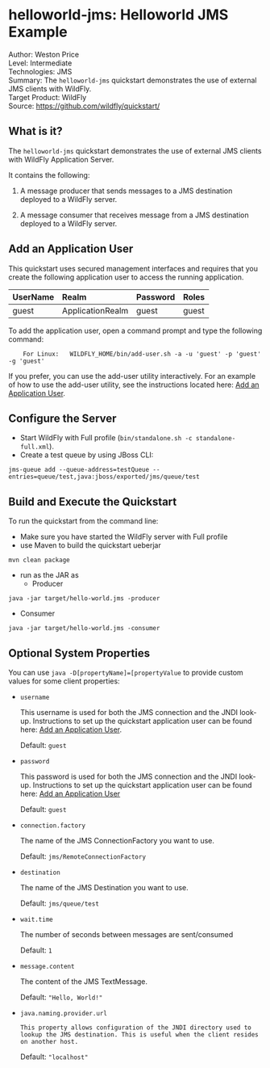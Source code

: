 # helloworld-jms: Helloworld JMS Example

Author: Weston Price  
Level: Intermediate  
Technologies: JMS  
Summary: The `helloworld-jms` quickstart demonstrates the use of external JMS clients with WildFly.  
Target Product: WildFly  
Source: <https://github.com/wildfly/quickstart/>  

## What is it?

The `helloworld-jms` quickstart demonstrates the use of external JMS clients with WildFly Application Server.

It contains the following:

1. A message producer that sends messages to a JMS destination deployed to a WildFly server.

2. A message consumer that receives message from a JMS destination deployed to a WildFly server.

## Add an Application User

This quickstart uses secured management interfaces and requires that you create the following application user to access the running application.

| **UserName** | **Realm** | **Password** | **Roles** |
|:-----------|:-----------|:-----------|:-----------|
| guest | ApplicationRealm | guest | guest |

To add the application user, open a command prompt and type the following command:

        For Linux:   WILDFLY_HOME/bin/add-user.sh -a -u 'guest' -p 'guest' -g 'guest'

If you prefer, you can use the add-user utility interactively.
For an example of how to use the add-user utility, see the instructions located here: [Add an Application User](https://github.com/jboss-developer/jboss-developer-shared-resources/blob/master/guides/CREATE_USERS.md#add-an-application-user).


## Configure the Server

* Start WildFly with Full profile (`bin/standalone.sh -c standalone-full.xml`).
* Create a test queue by using JBoss CLI:

```
jms-queue add --queue-address=testQueue --entries=queue/test,java:jboss/exported/jms/queue/test
```
## Build and Execute the Quickstart

To run the quickstart from the command line:

* Make sure you have started the WildFly server with Full profile
* use Maven to build the quickstart ueberjar
```
mvn clean package
```
* run as the JAR as
  * Producer 
```
java -jar target/hello-world.jms -producer
```
  * Consumer 
```
java -jar target/hello-world.jms -consumer
```



## Optional System Properties

You can use `java -D[propertyName]=[propertyValue` to provide custom values for some client properties:

* `username`

    This username is used for both the JMS connection and the JNDI look-up.  Instructions to set up the quickstart application user can be found here: [Add an Application User](https://github.com/jboss-developer/jboss-developer-shared-resources/blob/master/guides/CREATE_USERS.md#add-an-application-user).

    Default: `guest`

* `password`

    This password is used for both the JMS connection and the JNDI look-up.  Instructions to set up the quickstart application user can be found here: [Add an Application User](https://github.com/jboss-developer/jboss-developer-shared-resources/blob/master/guides/CREATE_USERS.md#add-an-application-user)

    Default: `guest`

* `connection.factory`

    The name of the JMS ConnectionFactory you want to use.

    Default: `jms/RemoteConnectionFactory`

* `destination`

    The name of the JMS Destination you want to use.

    Default: `jms/queue/test`

* `wait.time`

    The number of seconds between messages are sent/consumed

    Default: `1`

* `message.content`

    The content of the JMS TextMessage.

    Default: `"Hello, World!"`

* `java.naming.provider.url`

	  This property allows configuration of the JNDI directory used to lookup the JMS destination. This is useful when the client resides on another host.

    Default: `"localhost"`
